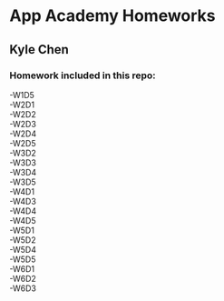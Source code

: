 # App Academy Homeworks
## Kyle Chen
### Homework included in this repo:
-W1D5  
-W2D1  
-W2D2  
-W2D3  
-W2D4  
-W2D5  
-W3D2  
-W3D3  
-W3D4  
-W3D5  
-W4D1  
-W4D3  
-W4D4  
-W4D5  
-W5D1  
-W5D2  
-W5D4  
-W5D5  
-W6D1  
-W6D2  
-W6D3  
